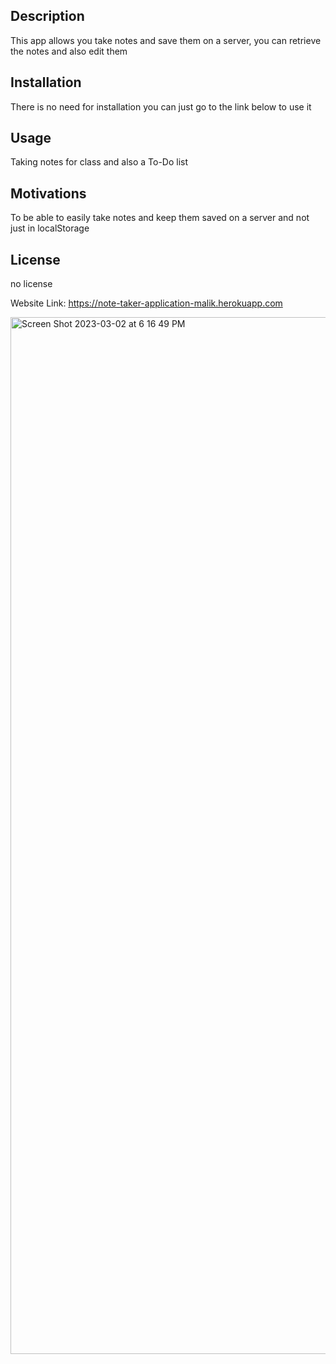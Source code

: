 ## Description

This app allows you take notes and save them on a server, you can retrieve the notes and also edit them

## Installation

There is no need for installation you can just go to the link below to use it

## Usage

Taking notes for class and also a To-Do list

## Motivations

To be able to easily take notes and keep them saved on a server and not just in localStorage

## License

no license 

Website Link: https://note-taker-application-malik.herokuapp.com

<img width="1659" alt="Screen Shot 2023-03-02 at 6 16 49 PM" src="https://user-images.githubusercontent.com/119153047/222614449-60032020-9982-4d78-8474-4b66a757216a.png">
